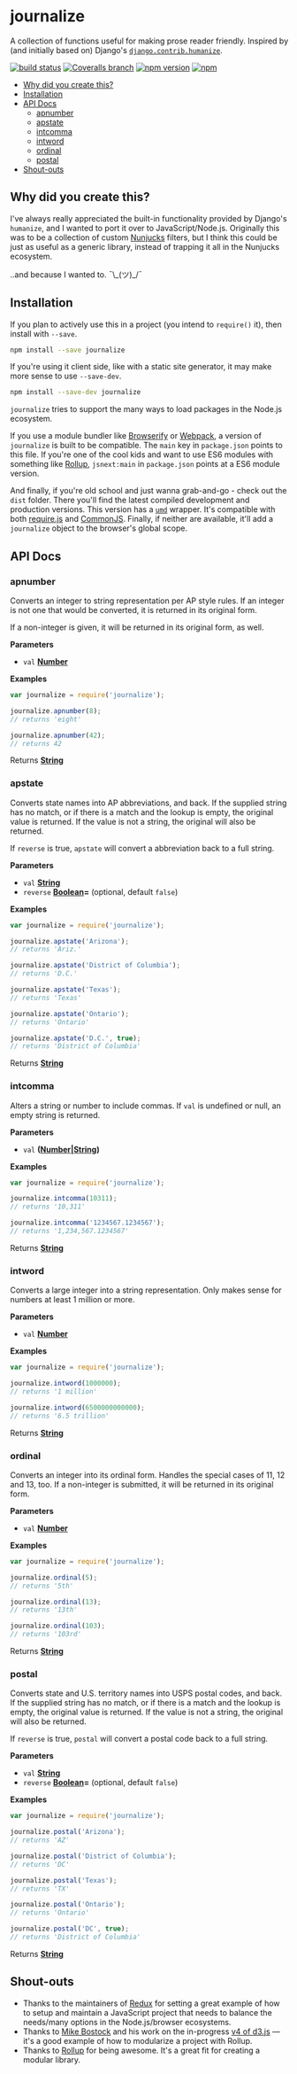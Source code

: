 # journalize

A collection of functions useful for making prose reader friendly. Inspired by (and initially based on) Django's [`django.contrib.humanize`](https://docs.djangoproject.com/en/dev/ref/contrib/humanize/).

[![build status](https://img.shields.io/travis/rdmurphy/journalize/master.svg?style=flat-square)](https://travis-ci.org/rdmurphy/journalize)
[![Coveralls branch](https://img.shields.io/coveralls/rdmurphy/journalize/master.svg?style=flat-square)](https://coveralls.io/github/rdmurphy/journalize)
[![npm version](https://img.shields.io/npm/v/journalize.svg?style=flat-square)](https://www.npmjs.com/package/journalize)
[![npm](https://img.shields.io/npm/dm/journalize.svg?style=flat-square)](https://www.npmjs.com/package/journalize)

<!-- START doctoc generated TOC please keep comment here to allow auto update -->
<!-- DON'T EDIT THIS SECTION, INSTEAD RE-RUN doctoc TO UPDATE -->


- [Why did you create this?](#why-did-you-create-this)
- [Installation](#installation)
- [API Docs](#api-docs)
  - [apnumber](#apnumber)
  - [apstate](#apstate)
  - [intcomma](#intcomma)
  - [intword](#intword)
  - [ordinal](#ordinal)
  - [postal](#postal)
- [Shout-outs](#shout-outs)

<!-- END doctoc generated TOC please keep comment here to allow auto update -->

## Why did you create this?

I've always really appreciated the built-in functionality provided by Django's `humanize`, and I wanted to port it over to JavaScript/Node.js. Originally this was to be a collection of custom [Nunjucks](http://mozilla.github.io/nunjucks/) filters, but I think this could be just as useful as a generic library, instead of trapping it all in the Nunjucks ecosystem.

..and because I wanted to. ¯\\\_(ツ)\_/¯

## Installation

If you plan to actively use this in a project (you intend to `require()` it), then install with `--save`.

```sh
npm install --save journalize
```

If you're using it client side, like with a static site generator, it may make more sense to use `--save-dev`.

```sh
npm install --save-dev journalize
```

`journalize` tries to support the many ways to load packages in the Node.js ecosystem.

If you use a module bundler like [Browserify](http://browserify.org) or [Webpack](http://webpack.github.io), a version of `journalize` is built to be compatible. The `main` key in `package.json` points to this file. If you're one of the cool kids and want to use ES6 modules with something like [Rollup](http://rollupjs.org), `jsnext:main` in `package.json` points at a ES6 module version.

And finally, if you're old school and just wanna grab-and-go - check out the `dist` folder. There you'll find the latest compiled development and production versions. This version has a [`umd`](https://github.com/umdjs/umd) wrapper. It's compatible with both [require.js](http://requirejs.org) and [CommonJS](http://www.commonjs.org). Finally, if neither are available, it'll add a `journalize` object to the browser's global scope.

## API Docs

### apnumber

Converts an integer to string representation per AP style rules. If an
integer is not one that would be converted, it is returned in its original
form.

If a non-integer is given, it will be returned in its original form, as
well.

**Parameters**

-   `val` **[Number](https://developer.mozilla.org/en-US/docs/Web/JavaScript/Reference/Global_Objects/Number)**

**Examples**

```javascript
var journalize = require('journalize');

journalize.apnumber(8);
// returns 'eight'

journalize.apnumber(42);
// returns 42
```

Returns **[String](https://developer.mozilla.org/en-US/docs/Web/JavaScript/Reference/Global_Objects/String)**

### apstate

Converts state names into AP abbreviations, and back. If the supplied
string has no match, or if there is a match and the lookup is empty, the
original value is returned. If the value is not a string, the original will
also be returned.

If `reverse` is true, `apstate` will convert a abbreviation back to a full
string.

**Parameters**

-   `val` **[String](https://developer.mozilla.org/en-US/docs/Web/JavaScript/Reference/Global_Objects/String)**
-   `reverse` **[Boolean](https://developer.mozilla.org/en-US/docs/Web/JavaScript/Reference/Global_Objects/Boolean)=**  (optional, default `false`)

**Examples**

```javascript
var journalize = require('journalize');

journalize.apstate('Arizona');
// returns 'Ariz.'

journalize.apstate('District of Columbia');
// returns 'D.C.'

journalize.apstate('Texas');
// returns 'Texas'

journalize.apstate('Ontario');
// returns 'Ontario'

journalize.apstate('D.C.', true);
// returns 'District of Columbia'
```

Returns **[String](https://developer.mozilla.org/en-US/docs/Web/JavaScript/Reference/Global_Objects/String)**

### intcomma

Alters a string or number to include commas. If `val` is undefined or null,
an empty string is returned.

**Parameters**

-   `val` **([Number](https://developer.mozilla.org/en-US/docs/Web/JavaScript/Reference/Global_Objects/Number)\|[String](https://developer.mozilla.org/en-US/docs/Web/JavaScript/Reference/Global_Objects/String))**

**Examples**

```javascript
var journalize = require('journalize');

journalize.intcomma(10311);
// returns '10,311'

journalize.intcomma('1234567.1234567');
// returns '1,234,567.1234567'
```

Returns **[String](https://developer.mozilla.org/en-US/docs/Web/JavaScript/Reference/Global_Objects/String)**

### intword

Converts a large integer into a string representation. Only makes sense for
numbers at least 1 million or more.

**Parameters**

-   `val` **[Number](https://developer.mozilla.org/en-US/docs/Web/JavaScript/Reference/Global_Objects/Number)**

**Examples**

```javascript
var journalize = require('journalize');

journalize.intword(1000000);
// returns '1 million'

journalize.intword(6500000000000);
// returns '6.5 trillion'
```

Returns **[String](https://developer.mozilla.org/en-US/docs/Web/JavaScript/Reference/Global_Objects/String)**

### ordinal

Converts an integer into its ordinal form. Handles the special cases of 11,
12 and 13, too. If a non-integer is submitted, it will be returned in its
original form.

**Parameters**

-   `val` **[Number](https://developer.mozilla.org/en-US/docs/Web/JavaScript/Reference/Global_Objects/Number)**

**Examples**

```javascript
var journalize = require('journalize');

journalize.ordinal(5);
// returns '5th'

journalize.ordinal(13);
// returns '13th'

journalize.ordinal(103);
// returns '103rd'
```

Returns **[String](https://developer.mozilla.org/en-US/docs/Web/JavaScript/Reference/Global_Objects/String)**

### postal

Converts state and U.S. territory names into USPS postal codes, and back. If
the supplied string has no match, or if there is a match and the lookup is
empty, the original value is returned. If the value is not a string, the
original will also be returned.

If `reverse` is true, `postal` will convert a postal code back to a full
string.

**Parameters**

-   `val` **[String](https://developer.mozilla.org/en-US/docs/Web/JavaScript/Reference/Global_Objects/String)**
-   `reverse` **[Boolean](https://developer.mozilla.org/en-US/docs/Web/JavaScript/Reference/Global_Objects/Boolean)=**  (optional, default `false`)

**Examples**

```javascript
var journalize = require('journalize');

journalize.postal('Arizona');
// returns 'AZ'

journalize.postal('District of Columbia');
// returns 'DC'

journalize.postal('Texas');
// returns 'TX'

journalize.postal('Ontario');
// returns 'Ontario'

journalize.postal('DC', true);
// returns 'District of Columbia'
```

Returns **[String](https://developer.mozilla.org/en-US/docs/Web/JavaScript/Reference/Global_Objects/String)**

## Shout-outs

-   Thanks to the maintainers of [Redux](https://github.com/reactjs/redux/) for setting a great example of how to setup and maintain a JavaScript project that needs to balance the needs/many options in the Node.js/browser ecosystems.
-   Thanks to [Mike Bostock](https://twitter.com/mbostock) and his work on the in-progress [v4 of d3.js](https://github.com/mbostock/d3/tree/4) — it's a good example of how to modularize a project with Rollup.
-   Thanks to [Rollup](https://github.com/rollup/rollup) for being awesome. It's a great fit for creating a modular library.
